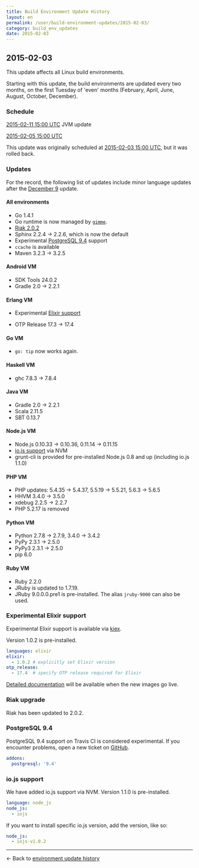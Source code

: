```yaml
---
title: Build Environment Update History
layout: en
permalink: /user/build-environment-updates/2015-02-03/
category: build_env_updates
date: 2015-02-03
---
```


## 2015-02-03

This update affects all Linux build environments.

Starting with this update, the build environments are updated
every two months, on the first Tuesday of 'even' months
(February, April, June, August, October, December).

### Schedule

[2015-02-11 15:00 UTC](http://everytimezone.com/#2015-2-11,180,cn3) JVM update

[2015-02-05 15:00 UTC](http://everytimezone.com/#2015-2-5,180,cn3)

<div class="note-box">
This update was originally scheduled at <a href="http://everytimezone.com/#2015-2-3,180,cn3">
2015-02-03 15:00 UTC</a>,
but it was rolled back.
</div>


### Updates

For the record, the following list of updates include minor language updates
after the [December 9](../2014-12-09/) update.

#### All environments

- Go 1.4.1
- Go runtime is now managed by [`gimme`](https://github.com/meatballhat/gimme).
- [Riak 2.0.2](#riak-upgrade)
- Sphinx 2.2.4 → 2.2.6, which is now the default
- Experimental [PostgreSQL 9.4](#postgresql_94) support
- `ccache` is available
- Maven 3.2.3 → 3.2.5

#### Android VM

- SDK Tools 24.0.2
- Gradle 2.0 → 2.2.1

#### Erlang VM

- Experimental [Elixir support](#elixir)

- OTP Release 17.3 → 17.4

#### Go VM

- `go: tip` now works again.

#### Haskell VM

- ghc 7.8.3 → 7.8.4

#### Java VM

- Gradle 2.0 → 2.2.1
- Scala 2.11.5
- SBT 0.13.7

#### Node.js VM

- Node.js 0.10.33 → 0.10.36, 0.11.14 → 0.11.15
- [io.js support](#iojs_support) via NVM
- grunt-cli is provided for pre-installed Node.js 0.8 and up (including io.js 1.1.0)

#### PHP VM

- PHP updates: 5.4.35 → 5.4.37, 5.5.19 → 5.5.21, 5.6.3 → 5.6.5
- HHVM 3.4.0 → 3.5.0
- xdebug 2.2.5 → 2.2.7
- PHP 5.2.17 is removed

#### Python VM

- Python 2.7.8 → 2.7.9, 3.4.0 → 3.4.2
- PyPy 2.3.1 → 2.5.0
- PyPy3 2.3.1 → 2.5.0
- pip 6.0

#### Ruby VM

- Ruby 2.2.0
- JRuby is updated to 1.7.19.
- JRuby 9.0.0.0.pre1 is pre-installed. The alias `jruby-9000` can also be used.

### Experimental <a name="elixir">Elixir support</a>

Experimental Elixir support is available via [kiex](https://github.com/taylor/kiex).

Version 1.0.2 is pre-installed.

```yaml
languages: elixir
elixir:
  - 1.0.2 # explicitly set Elixir version
otp_release:
  - 17.4  # specify OTP release required for Elixir
```

[Detailed documentation](/user/languages/elixir) will be available when
the new images go live.

### Riak upgrade

Riak has been updated to 2.0.2.

### <a name="postgresql_94">PostgreSQL 9.4</a>

PostgreSQL 9.4 support on Travis CI is considered experimental.
If you encounter problems, open a new ticket on
[GitHub](https://github.com/travis-ci/travis-ci/issues/new).

```yaml
addons:
  postgresql: '9.4'
```

### <a name="iojs_support">io.js support</a>

We have added io.js support via NVM.
Version 1.1.0 is pre-installed.

```yaml
language: node_js
node_js:
  - iojs
```

If you want to install specific io.js version, add the version, like so:

```yaml
node_js:
  - iojs-v1.0.2
```


--------

← Back to [environment update history](..)
